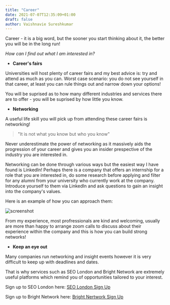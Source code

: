```yaml
---
title: "Career"
date: 2021-07-07T12:35:09+01:00
draft: false
author: Vaishnavie Sureshkumar
---
```


Career - it is a big word, but the sooner you start thinking about it, the better you will be in the long run! 

*How can I find out what I am interested in?* 

- **Career's fairs** 

Universities will host plenty of career fairs and my best advice is: try and attend as much as you can. Worst case scenario: you do not see yourself in that career, at least you can rule things out and narrow down your options! 

You will be suprised as to how many different industries and services there are to offer - you will be suprised by how little you know. 

- __Networking__

A useful life skill you will pick up from attending these career fairs is networking! 

> "It is not what you know but who you know"

Never underestimate the power of networking as it massively aids the progression of your career and gives you an insider prespective of the industry you are interested in. 

Networking can be done through various ways but the easiest way I have found is LinkedIn! Perhaps there is a company that offers an internship for a role that you are interested in, do some research before applying and filter for any alumni from your university who currently work at the company. Introduce yourself to them via LinkedIn and ask questions to gain an insight into the company's values. 

Here is an example of how you can approach them: 

![screenshot](/images/screenshot.jpeg)

From my experience, most profressionals are kind and welcoming, usually are more than happy to arrange zoom calls to discuss about their experience within the company and this is how you can build strong networks! 

- **Keep an eye out**

Many companies run networking and insight events however it is very difficult to keep up with deadlines and dates. 

That is why services such as SEO London and Bright Network are extremely useful platforms which remind you of opportunities tailored to your interest. 

Sign up to SEO London here: [SEO London Sign Up](https://portal.seo-london.org/application/start/)

Sign up to Bright Network here: [Bright Nertwork Sign Up](https://www.brightnetwork.co.uk/signup/?next=/)

